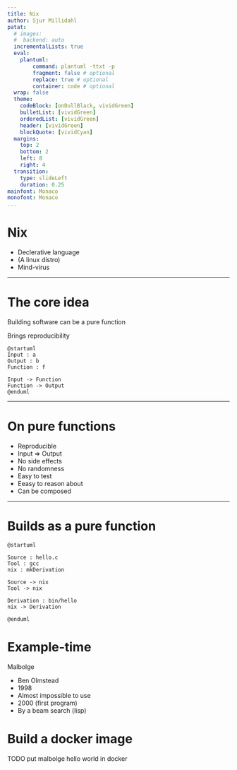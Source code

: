 ```yaml
---
title: Nix
author: Sjur Millidahl
patat:
  # images:
  #  backend: auto
  incrementalLists: true
  eval:
    plantuml:
        command: plantuml -ttxt -p
        fragment: false # optional
        replace: true # optional
        container: code # optional
  wrap: false
  theme:
    codeBlock: [onDullBlack, vividGreen]
    bulletList: [vividGreen]
    orderedList: [vividGreen]
    header: [vividGreen]
    blockQuote: [vividCyan]
  margins:
    top: 2
    bottom: 2
    left: 8
    right: 4
  transition:
    type: slideLeft
    duration: 0.25
mainfont: Monaco
monofont: Monaco
...
```


# Nix

- Declerative language
- (A linux distro)
- Mind-virus

---

# The core idea

Building software can be a pure function

Brings reproducibility

```plantuml
@startuml
Input : a
Output : b
Function : f

Input -> Function
Function -> Output
@enduml
```

---

# On pure functions

* Reproducible
* Input => Output
* No side effects
* No randomness
* Easy to test
* Eeasy to reason about
* Can be composed

---

# Builds as a pure function

```plantuml
@startuml

Source : hello.c
Tool : gcc
nix : mkDerivation

Source -> nix
Tool -> nix

Derivation : bin/hello
nix -> Derivation

@enduml
```

# Example-time

Malbolge

* Ben Olmstead
* 1998
* Almost impossible to use
* 2000 (first program)
* By a beam search (lisp)

# Build a docker image

TODO put malbolge hello world in docker
